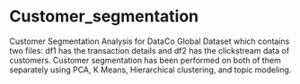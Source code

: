 # Customer_segmentation

Customer Segmentation Analysis for DataCo Global Dataset which contains two files: df1 has the transaction details and df2 has the clickstream data of customers.
Customer segmentation has been performed on both of them separately using PCA, K Means, Hierarchical clustering, and topic modeling.
